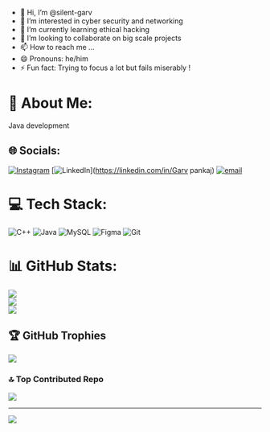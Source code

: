 - 👋 Hi, I’m @silent-garv
- 👀 I’m interested in cyber security and networking 
- 🌱 I’m currently learning ethical hacking 
- 💞️ I’m looking to collaborate on big scale projects 
- 📫 How to reach me ...
- 😄 Pronouns: he/him
- ⚡ Fun fact: Trying to focus a lot but fails miserably !

<!---
silent-garv/silent-garv is a ✨ special ✨ repository because its `README.md` (this file) appears on your GitHub profile.
You can click the Preview link to take a look at your changes.
--->
# 💫 About Me:
Java development 


## 🌐 Socials:
[![Instagram](https://img.shields.io/badge/Instagram-%23E4405F.svg?logo=Instagram&logoColor=white)](https://instagram.com/garvpankaj_07) [![LinkedIn](https://img.shields.io/badge/LinkedIn-%230077B5.svg?logo=linkedin&logoColor=white)](https://linkedin.com/in/Garv pankaj) [![email](https://img.shields.io/badge/Email-D14836?logo=gmail&logoColor=white)](mailto:garvpankaj190@gmail.com) 

# 💻 Tech Stack:
![C++](https://img.shields.io/badge/c++-%2300599C.svg?style=for-the-badge&logo=c%2B%2B&logoColor=white) ![Java](https://img.shields.io/badge/java-%23ED8B00.svg?style=for-the-badge&logo=openjdk&logoColor=white) ![MySQL](https://img.shields.io/badge/mysql-4479A1.svg?style=for-the-badge&logo=mysql&logoColor=white) ![Figma](https://img.shields.io/badge/figma-%23F24E1E.svg?style=for-the-badge&logo=figma&logoColor=white) ![Git](https://img.shields.io/badge/git-%23F05033.svg?style=for-the-badge&logo=git&logoColor=white)
# 📊 GitHub Stats:
![](https://github-readme-stats.vercel.app/api?username=silent-garv&theme=dark&hide_border=false&include_all_commits=false&count_private=false)<br/>
![](https://github-readme-streak-stats.herokuapp.com/?user=silent-garv&theme=dark&hide_border=false)<br/>
![](https://github-readme-stats.vercel.app/api/top-langs/?username=silent-garv&theme=dark&hide_border=false&include_all_commits=false&count_private=false&layout=compact)

## 🏆 GitHub Trophies
![](https://github-profile-trophy.vercel.app/?username=silent-garv&theme=radical&no-frame=false&no-bg=true&margin-w=4)

### 🔝 Top Contributed Repo
![](https://github-contributor-stats.vercel.app/api?username=silent-garv&limit=5&theme=dark&combine_all_yearly_contributions=true)

---
[![](https://visitcount.itsvg.in/api?id=silent-garv&icon=0&color=0)](https://visitcount.itsvg.in)

<!-- Proudly created with GPRM ( https://gprm.itsvg.in ) -->
